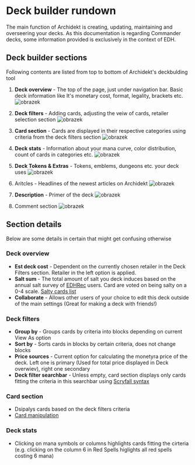 # Deck builder rundown

The main function of Archidekt is creating, updating, maintaining and overseering your decks. As this documentation is regarding Commander decks, some information provided is exclusively in the context of EDH.

## Deck builder sections
Following contents are listed from top to bottom of Archidekt's deckbulding tool 
1. **Deck overview** - The top of the page, just under navigation bar. Basic deck information like It's monetary cost, format, legality, brackets etc.
![obrazek](https://github.com/user-attachments/assets/650d9e01-d022-4a16-b6d8-ca32aad38287)

2. **Deck filters** - Adding cards, adjusting the veiw of cards, retailer selection section
![obrazek](https://github.com/user-attachments/assets/ca6138af-ce1f-49ed-aa55-8b76461ddc68)

3. **Card section** - Cards are displayed in their respective categories using criteria from the deck filters section
![obrazek](https://github.com/user-attachments/assets/3be91d6d-c54d-473f-a338-fc0af02bd84a)

4. **Deck stats** - Information about your mana curve, color distribution, count of cards in categories etc.
![obrazek](https://github.com/user-attachments/assets/671d2aac-6139-47c7-a4e2-58f7dd64a682)

5. **Deck Tokens & Extras** - Tokens, emblems, dungeons etc. your deck uses
![obrazek](https://github.com/user-attachments/assets/2ea142bc-c55c-4d17-bb8e-257a332e9eac)

6. Aritcles - Headlines of the newest articles on Archidekt
![obrazek](https://github.com/user-attachments/assets/f631f19c-c724-4cb0-86c4-66af54237665)

7. **Description** - Primer of the deck
![obrazek](https://github.com/user-attachments/assets/ea87e22b-ec70-41d8-a401-712c061ecdb5)

8. Comment section
![obrazek](https://github.com/user-attachments/assets/34792f06-fa54-4061-929d-f2f0936d480a)


## Section details
Below are some details in certain that might get confusing otherwise
### Deck overview
- **Est deck cost** - Dependent on the currently chosen retailer in the Deck Filters section. Retailer in the left option is applied.
- **Salt sum** - The total amount of salt you deck induces based on the annual salt survey of [EDHRec](https://edhrec.com/) users. Card are voted on being salty on a 0-4 scale. [Salty cards list](https://edhrec.com/top/salt)
- **Collaborate** - Allows other users of your choice to edit this deck outside of the main settings (Great for making a deck with friends!)

### Deck filters
- **Group by** - Groups cards by criteria into blocks depending on current View As option
- **Sort by** - Sorts cards in blocks by certain criteria, does not change blocks
- **Price sources** - Current option for calculating the monetyra price of the deck. Left one is primary (Used for total price displayed in Deck overwiev), right one secondary
- **Deck filter searchbar** - Unless empty, card section displays only cards fitting the criteria in this searchbar using [Scryfall syntax](https://scryfall.com/docs/syntax)

### Card section
- Dsipalys cards based on the deck filters criteria
- [Card manipulation](https://github.com/VitezslavMusil/PDO/blob/main/card_manipulation.md)

### Deck stats
- Clicking on mana symbols or columns highlights cards fitting the cirteria (e.g. clicking on the column 6 in Red Spells higlights all red spells costing 6 mana)
